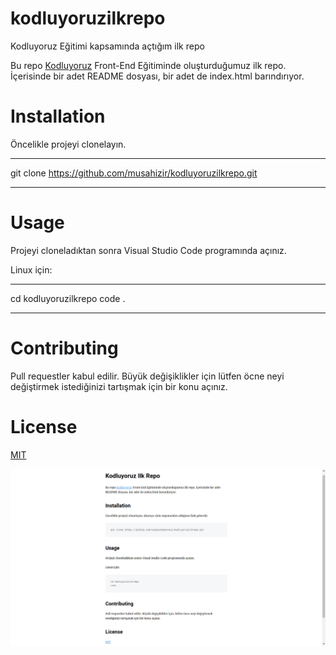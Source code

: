 # kodluyoruzilkrepo
Kodluyoruz Eğitimi kapsamında açtığım ilk repo

Bu repo [Kodluyoruz](https://www.kodluyoruz.org) Front-End Eğitiminde oluşturduğumuz ilk repo. İçerisinde bir adet README dosyası, bir adet de index.html barındırıyor.

# Installation

Öncelikle projeyi clonelayın.

---

git clone https://github.com/musahizir/kodluyoruzilkrepo.git
***

# Usage

Projeyi cloneladıktan sonra Visual Studio Code programında açınız.

Linux için:

---
cd kodluyoruzilkrepo
code .
***


# Contributing

Pull requestler kabul edilir. Büyük değişiklikler için lütfen öcne neyi değiştirmek istediğinizi tartışmak için bir konu açınız.

# License 

[MIT](https://opensource.org/licenses/MIT)

![Fotoğraf](https://raw.githubusercontent.com/Kodluyoruz/taskforce/main/git/odev1/figures/markdown.png)
